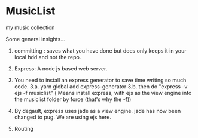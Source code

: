 # MusicList
my music collection

Some general insights...
1. committing : saves what you have done but does only keeps it in your local hdd and not the repo.

2. Express: A node js based web server.
3. You need to install an express generator to save time writing so much code.
3.a. yarn global add express-generator
3.b. then do "express -v ejs -f musiclist" ( Means install express, with ejs as the view engine into the musiclist folder by force (that's why the -f))
4. By degault, express uses jade as a view engine. jade has now been changed to pug. We are using ejs here.

5. Routing


